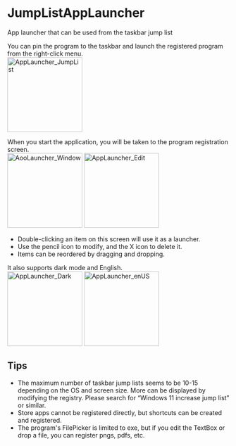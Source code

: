 # JumpListAppLauncher
App launcher that can be used from the taskbar jump list

You can pin the program to the taskbar and launch the registered program from the right-click menu.  
<img width="170" alt="AppLauncher_JumpList" src="https://github.com/user-attachments/assets/910fcc0e-62ad-4bf8-858c-49f6ca8c2292" /><br/>

When you start the application, you will be taken to the program registration screen.  
<img width="170" alt="AooLauncher_Window" src="https://github.com/user-attachments/assets/e24c3964-7f61-4b9d-ae49-1e363314f5d5" />
<img width="170" alt="AppLauncher_Edit" src="https://github.com/user-attachments/assets/42c2d17d-e7a3-439d-901e-fdba0b5feab0" /><br/>
- Double-clicking an item on this screen will use it as a launcher.
- Use the pencil icon to modify, and the X icon to delete it.
- Items can be reordered by dragging and dropping.

It also supports dark mode and English.  
<img width="170" alt="AppLauncher_Dark" src="https://github.com/user-attachments/assets/36482b5c-f7a1-42d0-b54f-ce98504972c9" />
<img width="170" alt="AppLauncher_enUS" src="https://github.com/user-attachments/assets/fc9932f7-318e-49f7-81a4-815a1347027f" />

## Tips
- The maximum number of taskbar jump lists seems to be 10-15 depending on the OS and screen size.
More can be displayed by modifying the registry. Please search for “Windows 11 increase jump list” or similar.
- Store apps cannot be registered directly, but shortcuts can be created and registered.
- The program's FilePicker is limited to exe, but if you edit the TextBox or drop a file, you can register pngs, pdfs, etc.
